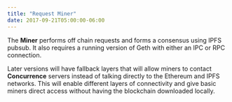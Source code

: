 ```yaml
---
title: "Request Miner"
date: 2017-09-21T05:00:00-06:00
---
```

The **Miner** performs off chain requests and forms a consensus using IPFS pubsub. It also requires a running version of Geth with either an IPC or RPC connection.

Later versions will have fallback layers that will allow miners to contact **Concurrence** servers instead of talking directly to the Ethereum and IPFS networks. This will enable different layers of connectivity and give basic miners direct access without having the blockchain downloaded locally.  

<!--RQC CODE javascript concurrence.js/concurrence.js -->
